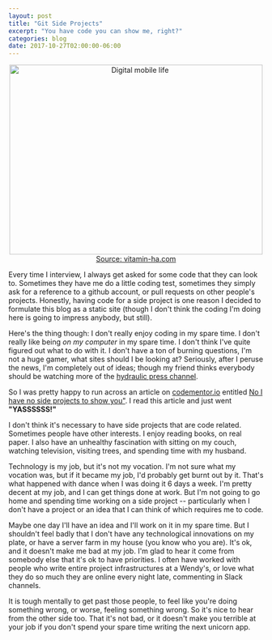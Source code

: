```yaml
---
layout: post
title: "Git Side Projects"
excerpt: "You have code you can show me, right?"
categories: blog
date: 2017-10-27T02:00:00-06:00
---
```


<center>
<img src="http://www.vitamin-ha.com/wp-content/uploads/2012/03/pug-picture-9.jpg" width="500" height="375" alt="Digital mobile life">
<figcaption><a href="http://www.vitamin-ha.com/wp-content/uploads/2012/03/pug-picture-9.jpg">Source: vitamin-ha.com</a></figcaption>
</center>

Every time I interview, I always get asked for some code that they can look to.   Sometimes they have me do a little coding test, sometimes they simply ask for a reference to a github account, or pull requests on other people's projects.  Honestly, having code for a side project is one reason I decided to formulate this blog as a static site (though I don't think the coding I'm doing here is going to impress anybody, but still).

Here's the thing though: I don't really enjoy coding in my spare time.  I don't really like being <i>on my computer</i> in my spare time.  I don't think I've quite figured out what to do with it.  I don't have a ton of burning questions, I'm not a huge gamer, what sites should I be looking at?  Seriously, after I peruse the news, I'm completely out of ideas; though my friend thinks everybody should be watching more of the <a href="https://www.youtube.com/channel/UCcMDMoNu66_1Hwi5-MeiQgw">hydraulic press channel</a>.

So I was pretty happy to run across an article on <a href="https://www.codementor.io">codementor.io</a> entitled <a href="https://www.codementor.io/ezekielbuchheit/no-i-have-no-side-code-projects-to-show-you-cz1tyhgdz?first_time=1#">No I have no side projects to show you"</a>.  I read this article and just went <b>"YASSSSSS!"</b>

I don't think it's necessary to have side projects that are code related.  Sometimes people have other interests.  I enjoy reading books, on real paper.  I also have an unhealthy fascination with sitting on my couch, watching television, visiting trees, and spending time with my husband.

Technology is my job, but it's not my vocation.  I'm not sure what my vocation was, but if it became my job, I'd probably get burnt out by it.  That's what happened with dance when I was doing it 6 days a week.  I'm pretty decent at my job, and I can get things done at work.  But I'm not going to go home and spending time working on a side project -- particularly when I don't have a project or an idea that I can think of which requires me to code.

Maybe one day I'll have an idea and I'll work on it in my spare time.  But I shouldn't feel badly that I don't have any technological innovations on my plate, or have a server farm in my house (you know who you are).  It's ok, and it doesn't make me bad at my job.  I'm glad to hear it come from somebody else that it's ok to have priorities.  I often have worked with people who write entire project infrastructures at a Wendy's, or love what they do so much they are online every night late, commenting in Slack channels.

It is tough mentally to get past those people, to feel like you're doing something wrong, or worse, feeling something wrong.  So it's nice to hear from the other side too.  That it's not bad, or it doesn't make you terrible at your job if you don't spend your spare time writing the next unicorn app.